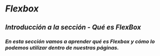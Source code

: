 # **_Flexbox_**

## _Introducción a la sección - Qué es FlexBox_

### **_En esta sección vamos a aprender qué es Flexbox y cómo lo podemos utilizar dentro de nuestras páginas._**
